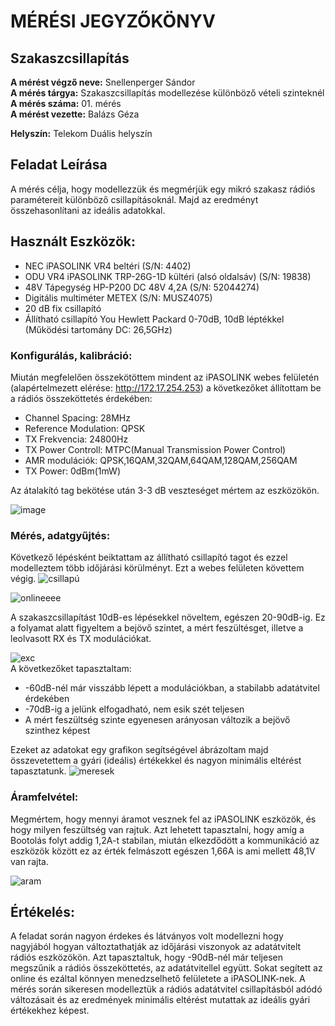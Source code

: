 # MÉRÉSI JEGYZŐKÖNYV   
## Szakaszcsillapítás      

**A mérést végző neve:** Snellenperger Sándor   
**A mérés tárgya:**  Szakaszcsillapítás modellezése különböző vételi szinteknél  
**A mérés száma:** 01. mérés    
**A mérést vezette:** Balázs Géza    
 
**Helyszín:** Telekom Duális helyszín

## Feladat Leírása   
A mérés célja, hogy modellezzük és megmérjük egy mikró szakasz rádiós paramétereit különböző csillapításoknál. Majd az eredményt összehasonlítani az ideális adatokkal.

## Használt Eszközök:  
  - NEC iPASOLINK VR4 beltéri (S/N: 4402)
  - ODU VR4 iPASOLINK TRP-26G-1D kültéri (alsó oldalsáv) (S/N: 19838)
  - 48V Tápegység HP-P200 DC 48V 4,2A (S/N: 52044274)
  - Digitális multiméter METEX (S/N: MUSZ4075)
  - 20 dB fix csillapító
  - Állítható csillapító You Hewlett Packard 0-70dB, 10dB léptékkel (Működési tartomány DC: 26,5GHz)

### Konfigurálás, kalibráció:  
Miután megfelelően összekötöttem mindent az iPASOLINK webes felületén (alapértelmezett elérése: http://172.17.254.253) a következőket állítottam be a rádiós összeköttetés érdekében:  
  - Channel Spacing: 28MHz
  - Reference Modulation: QPSK
  - TX Frekvencia: 24800Hz
  - TX Power Controll: MTPC(Manual Transmission Power Control)
  - AMR modulációk: QPSK,16QAM,32QAM,64QAM,128QAM,256QAM
  - TX Power: 0dBm(1mW)  

Az átalakító tag bekötése után 3-3 dB veszteséget mértem az eszközökön.  

![image](https://github.com/user-attachments/assets/3400b0b6-ef54-4043-91dd-3db44f538a80)

### Mérés, adatgyűjtés:  
Következő lépésként beiktattam az állítható csillapító tagot és ezzel modelleztem több időjárási körülményt. Ezt a webes felületen követtem végig.
![csillapú](https://github.com/user-attachments/assets/9f7c05de-7bce-4158-80ce-1bd9675799ca)  
  

![onlineeee](https://github.com/user-attachments/assets/1c50c0a1-8c3b-457d-b883-3e9f10190bf1)  

A szakaszcsillapítást 10dB-es lépésekkel növeltem, egészen 20-90dB-ig. Ez a folyamat alatt figyeltem a bejövő szintet, a mért feszültésget, illetve a leolvasott RX és TX modulációkat.  

![exc](https://github.com/user-attachments/assets/e91dea8c-6976-4f23-9a23-704d06bbe213)  
A következőket tapasztaltam:
  - -60dB-nél már visszább lépett a modulációkban, a stabilabb adatátvitel érdekében  
  - -70dB-ig a jelünk elfogadható, nem esik szét teljesen  
  - A mért feszültség szinte egyenesen arányosan változik a bejövő szinthez képest

Ezeket az adatokat egy grafikon segítségével ábrázoltam majd összevetettem a gyári (ideális) értékekkel és nagyon minimális eltérést tapasztatunk.
![meresek](https://github.com/user-attachments/assets/112bf978-7d54-437c-b6c3-ab3170b6e5e4)

### Áramfelvétel:  
Megmértem, hogy mennyi áramot vesznek fel az iPASOLINK eszközök, és hogy milyen feszültség van rajtuk. Azt lehetett tapasztalni, hogy amíg a Bootolás folyt addig 1,2A-t stabilan, miután elkezdődött a kommunikáció az eszközök között ez az érték felmászott egészen 1,66A is ami mellett 48,1V van rajta.  

![aram](https://github.com/user-attachments/assets/effc37ca-d797-45fd-a2ce-84dbf8cb3955)

## Értékelés:
A feladat során nagyon érdekes és látványos volt modellezni hogy nagyjából hogyan változtathatják az időjárási viszonyok az adatátvitelt rádiós eszközökön. Azt tapasztaltuk, hogy -90dB-nél már teljesen megszűnik a rádiós összeköttetés, az adatátvitellel együtt. Sokat segített az online és ezáltal könnyen menedzselhető felületete a iPASOLINK-nek. A mérés során sikeresen modelleztük a rádiós adatátvitel csillapításból adódó változásait és az eredmények minimális eltérést mutattak az ideális gyári értékekhez képest.
